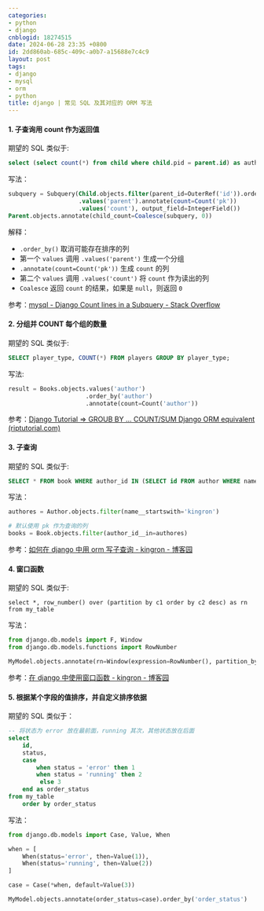 ```yaml
---
categories:
- python
- django
cnblogid: 18274515
date: 2024-06-28 23:35 +0800
id: 2dd860ab-685c-409c-a0b7-a15688e7c4c9
layout: post
tags:
- django
- mysql
- orm
- python
title: django | 常见 SQL 及其对应的 ORM 写法
---
```


#### 1. 子查询用 count 作为返回值
期望的 SQL 类似于:
```sql
select (select count(*) from child where child.pid = parent.id) as auth_exists from parent
```
写法：
```sql
subquery = Subquery(Child.objects.filter(parent_id=OuterRef('id')).order_by()
                    .values('parent').annotate(count=Count('pk'))
                    .values('count'), output_field=IntegerField())
Parent.objects.annotate(child_count=Coalesce(subquery, 0))
```
解释：
- `.order_by()` 取消可能存在排序的列
- 第一个 `values` 调用 `.values('parent')` 生成一个分组
- `.annotate(count=Count('pk'))` 生成 `count` 的列
- 第二个 `values` 调用 `.values('count')` 将 `count` 作为读出的列
- `Coalesce` 返回 `count` 的结果，如果是 `null`，则返回 `0`

参考：[mysql - Django Count lines in a Subquery - Stack Overflow](https://stackoverflow.com/questions/65600321/django-count-lines-in-a-subquery)



#### 2. 分组并 COUNT 每个组的数量
期望的 SQL 类似于:
```sql
SELECT player_type, COUNT(*) FROM players GROUP BY player_type;
```
写法:
```python
result = Books.objects.values('author')
                      .order_by('author')
                      .annotate(count=Count('author'))
```
参考：[Django Tutorial => GROUB BY ... COUNT/SUM Django ORM equivalent (riptutorial.com)](https://riptutorial.com/django/example/30595/groub-by-----count-sum-django-orm-equivalent)



#### 3. 子查询
期望的 SQL 类似于:
```sql
SELECT * FROM book WHERE author_id IN (SELECT id FROM author WHERE name LIKE 'kingron%')
```
写法：
```python
authores = Author.objects.filter(name__startswith='kingron')

# 默认使用 pk 作为查询的列
books = Book.objects.filter(author_id__in=authores)
```
参考：[如何在 django 中用 orm 写子查询 - kingron - 博客园](https://www.cnblogs.com/kingron/p/18259854)



#### 4. 窗口函数
期望的 SQL 类似于:
```sqlite
select *, row_number() over (partition by c1 order by c2 desc) as rn from my_table
```
写法：
```python
from django.db.models import F, Window
from django.db.models.functions import RowNumber

MyModel.objects.annotate(rn=Window(expression=RowNumber(), partition_by=[F('c1')], order_by=F('c2').desc()))
```
参考：[在 django 中使用窗口函数 - kingron - 博客园](https://www.cnblogs.com/kingron/p/18233047)



#### 5. 根据某个字段的值排序，并自定义排序依据
期望的 SQL 类似于：
```sql
-- 将状态为 error 放在最前面，running 其次，其他状态放在后面
select 
	id, 
	status, 
	case 
		when status = 'error' then 1 
		when status = 'running' then 2
         else 3
    end as order_status
from my_table 
	order by order_status
```
写法：
```python
from django.db.models import Case, Value, When

when = [
    When(status='error', then=Value(1)),
    When(status='running', then=Value(2))
]

case = Case(*when, default=Value(3))

MyModel.objects.annotate(order_status=case).order_by('order_status')
```